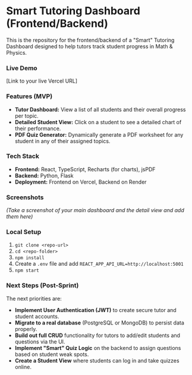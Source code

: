# Smart Tutoring Dashboard (Frontend/Backend)

This is the repository for the frontend/backend of a "Smart" Tutoring Dashboard designed to help tutors track student progress in Math & Physics.

### Live Demo

[Link to your live Vercel URL]

### Features (MVP)

*   **Tutor Dashboard:** View a list of all students and their overall progress per topic.
*   **Detailed Student View:** Click on a student to see a detailed chart of their performance.
*   **PDF Quiz Generator:** Dynamically generate a PDF worksheet for any student in any of their assigned topics.

### Tech Stack

*   **Frontend:** React, TypeScript, Recharts (for charts), jsPDF
*   **Backend:** Python, Flask
*   **Deployment:** Frontend on Vercel, Backend on Render

### Screenshots

_(Take a screenshot of your main dashboard and the detail view and add them here)_

### Local Setup

1.  `git clone <repo-url>`
2.  `cd <repo-folder>`
3.  `npm install`
4.  Create a `.env` file and add `REACT_APP_API_URL=http://localhost:5001`
5.  `npm start`

### Next Steps (Post-Sprint)

The next priorities are:
*   **Implement User Authentication (JWT)** to create secure tutor and student accounts.
*    **Migrate to a real database** (PostgreSQL or MongoDB) to persist data properly.
*   **Build out full CRUD** functionality for tutors to add/edit students and questions via the UI.
*   **Implement "Smart" Quiz Logic** on the backend to assign questions based on student weak spots.
*  **Create a Student View** where students can log in and take quizzes online.